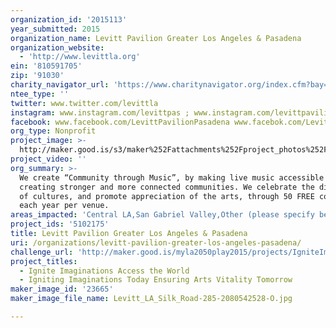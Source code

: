```yaml
---
organization_id: '2015113'
year_submitted: 2015
organization_name: Levitt Pavilion Greater Los Angeles & Pasadena
organization_website:
  - 'http://www.levittla.org'
ein: '810591705'
zip: '91030'
charity_navigator_url: 'https://www.charitynavigator.org/index.cfm?bay=search.profile&ein=810591705'
ntee_type: ''
twitter: www.twitter.com/levittla
instagram: www.instagram.com/levittpas ; www.instagram.com/levittpavilionlosangeles
facebook: www.facebook.com/LevittPavilionPasadena www.facebok.com/LevittPavilionMacPark
org_type: Nonprofit
project_image: >-
  http://maker.good.is/s3/maker%252Fattachments%252Fproject_photos%252Fimages%252F23665%252Fdisplay%252FLevitt_LA_Silk_Road-285-2080542528-O.jpg=c570x385
project_video: ''
org_summary: >-
  We create “Community through Music”, by making live music accessible to all,
  creating stronger and more connected communities. We celebrate the diversity
  of cultures, and promote appreciation of the arts, through 50 FREE concerts
  each year per venue.
areas_impacted: 'Central LA,San Gabriel Valley,Other (please specify below):'
project_ids: '5102175'
title: Levitt Pavilion Greater Los Angeles & Pasadena
uri: /organizations/levitt-pavilion-greater-los-angeles-pasadena/
challenge_url: 'http://maker.good.is/myla2050play2015/projects/IgniteImagination.html'
project_titles:
  - Ignite Imaginations Access the World
  - Igniting Imaginations Today Ensuring Arts Vitality Tomorrow
maker_image_id: '23665'
maker_image_file_name: Levitt_LA_Silk_Road-285-2080542528-O.jpg

---
```

